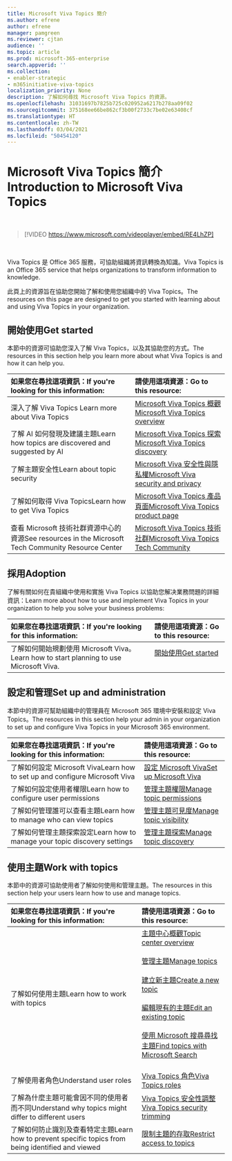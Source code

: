 ```yaml
---
title: Microsoft Viva Topics 簡介
ms.author: efrene
author: efrene
manager: pamgreen
ms.reviewer: cjtan
audience: ''
ms.topic: article
ms.prod: microsoft-365-enterprise
search.appverid: ''
ms.collection:
- enabler-strategic
- m365initiative-viva-topics
localization_priority: None
description: 了解如何尋找 Microsoft Viva Topics 的資源。
ms.openlocfilehash: 31031697b7825b725c020952a6217b278aa09f02
ms.sourcegitcommit: 375168ee66be862cf3b00f2733c7be02e63408cf
ms.translationtype: HT
ms.contentlocale: zh-TW
ms.lasthandoff: 03/04/2021
ms.locfileid: "50454120"
---
```

# <a name="introduction-to-microsoft-viva-topics"></a><span data-ttu-id="fb63b-103">Microsoft Viva Topics 簡介</span><span class="sxs-lookup"><span data-stu-id="fb63b-103">Introduction to Microsoft Viva Topics</span></span>

</br>

> [!VIDEO https://www.microsoft.com/videoplayer/embed/RE4LhZP]  

</br>


<span data-ttu-id="fb63b-104">Viva Topics 是 Office 365 服務，可協助組織將資訊轉換為知識。</span><span class="sxs-lookup"><span data-stu-id="fb63b-104">Viva Topics is an Office 365 service that helps organizations to transform information to knowledge.</span></span>

<span data-ttu-id="fb63b-105">此頁上的資源旨在協助您開始了解和使用您組織中的 Viva Topics。</span><span class="sxs-lookup"><span data-stu-id="fb63b-105">The resources on this page are designed to get you started with learning about and using Viva Topics in your organization.</span></span>

## <a name="get-started"></a><span data-ttu-id="fb63b-106">開始使用</span><span class="sxs-lookup"><span data-stu-id="fb63b-106">Get started</span></span>

<span data-ttu-id="fb63b-107">本節中的資源可協助您深入了解 Viva Topics，以及其協助您的方式。</span><span class="sxs-lookup"><span data-stu-id="fb63b-107">The resources in this section help you learn more about what Viva Topics  is and how it can help you.</span></span>

| <span data-ttu-id="fb63b-108">如果您在尋找這項資訊：</span><span class="sxs-lookup"><span data-stu-id="fb63b-108">If you're looking for this information:</span></span> | <span data-ttu-id="fb63b-109">請使用這項資源：</span><span class="sxs-lookup"><span data-stu-id="fb63b-109">Go to this resource:</span></span> |
|:-----|:-----|
|<span data-ttu-id="fb63b-110">深入了解 Viva Topics </span><span class="sxs-lookup"><span data-stu-id="fb63b-110">Learn more about Viva Topics</span></span>|[<span data-ttu-id="fb63b-111">Microsoft Viva Topics 概觀</span><span class="sxs-lookup"><span data-stu-id="fb63b-111">Microsoft Viva Topics overview</span></span>](topic-experiences-overview.md)|
|<span data-ttu-id="fb63b-112">了解 AI 如何發現及建議主題</span><span class="sxs-lookup"><span data-stu-id="fb63b-112">Learn how topics are discovered and suggested by AI</span></span>|[<span data-ttu-id="fb63b-113">Microsoft Viva Topics 探索</span><span class="sxs-lookup"><span data-stu-id="fb63b-113">Microsoft Viva Topics discovery</span></span>](topic-experiences-discovery.md)|
|<span data-ttu-id="fb63b-114">了解主題安全性</span><span class="sxs-lookup"><span data-stu-id="fb63b-114">Learn about topic security</span></span>|[<span data-ttu-id="fb63b-115">Microsoft Viva 安全性與隱私權</span><span class="sxs-lookup"><span data-stu-id="fb63b-115">Microsoft Viva security and privacy</span></span>](topic-experiences-security-privacy.md)|
|<span data-ttu-id="fb63b-116">了解如何取得 Viva Topics</span><span class="sxs-lookup"><span data-stu-id="fb63b-116">Learn how to get Viva Topics</span></span>|[<span data-ttu-id="fb63b-117">Microsoft Viva Topics 產品頁面</span><span class="sxs-lookup"><span data-stu-id="fb63b-117">Microsoft Viva Topics product page</span></span>](https://www.microsoft.com/microsoft-viva/topics?activetab=pivot%3aoverviewtab)|
|<span data-ttu-id="fb63b-118">查看 Microsoft 技術社群資源中心的資源</span><span class="sxs-lookup"><span data-stu-id="fb63b-118">See resources in the Microsoft Tech Community Resource Center</span></span>|[<span data-ttu-id="fb63b-119">Microsoft Viva Topics 技術社群</span><span class="sxs-lookup"><span data-stu-id="fb63b-119">Microsoft Viva Topics Tech Community</span></span>](https://resources.techcommunity.microsoft.com/viva-topics/)|



## <a name="adoption"></a><span data-ttu-id="fb63b-120">採用</span><span class="sxs-lookup"><span data-stu-id="fb63b-120">Adoption</span></span>

<span data-ttu-id="fb63b-121">了解有關如何在貴組織中使用和實施 Viva Topics 以協助您解决業務問題的詳細資訊：</span><span class="sxs-lookup"><span data-stu-id="fb63b-121">Learn more about how to use and implement Viva Topics in your organization to help you solve your business problems:</span></span> 

| <span data-ttu-id="fb63b-122">如果您在尋找這項資訊：</span><span class="sxs-lookup"><span data-stu-id="fb63b-122">If you're looking for this information:</span></span> | <span data-ttu-id="fb63b-123">請使用這項資源：</span><span class="sxs-lookup"><span data-stu-id="fb63b-123">Go to this resource:</span></span> |
|:-----|:-----|
|<span data-ttu-id="fb63b-124">了解如何開始規劃使用 Microsoft Viva。</span><span class="sxs-lookup"><span data-stu-id="fb63b-124">Learn how to start planning to use Microsoft Viva.</span></span> |[<span data-ttu-id="fb63b-125">開始使用</span><span class="sxs-lookup"><span data-stu-id="fb63b-125">Get started</span></span>](topics-adoption-getstarted.md)<br><br>|  

## <a name="set-up-and-administration"></a><span data-ttu-id="fb63b-126">設定和管理</span><span class="sxs-lookup"><span data-stu-id="fb63b-126">Set up and administration</span></span>

<span data-ttu-id="fb63b-127">本節中的資源可幫助組織中的管理員在 Microsoft 365 環境中安裝和設定 Viva Topics。</span><span class="sxs-lookup"><span data-stu-id="fb63b-127">The resources in this section help your admin in your organization to set up and configure Viva Topics in your Microsoft 365 environment.</span></span>

| <span data-ttu-id="fb63b-128">如果您在尋找這項資訊：</span><span class="sxs-lookup"><span data-stu-id="fb63b-128">If you're looking for this information:</span></span> | <span data-ttu-id="fb63b-129">請使用這項資源：</span><span class="sxs-lookup"><span data-stu-id="fb63b-129">Go to this resource:</span></span> |
|:-----|:-----|
|<span data-ttu-id="fb63b-130">了解如何設定 Microsoft Viva</span><span class="sxs-lookup"><span data-stu-id="fb63b-130">Learn how to set up and configure Microsoft Viva</span></span>|[<span data-ttu-id="fb63b-131">設定 Microsoft Viva</span><span class="sxs-lookup"><span data-stu-id="fb63b-131">Set up Microsoft Viva</span></span>](set-up-topic-experiences.md)|
|<span data-ttu-id="fb63b-132">了解如何設定使用者權限</span><span class="sxs-lookup"><span data-stu-id="fb63b-132">Learn how to configure user permissions</span></span>|[<span data-ttu-id="fb63b-133">管理主題權限</span><span class="sxs-lookup"><span data-stu-id="fb63b-133">Manage topic permissions</span></span>](topic-experiences-user-permissions.md)|
|<span data-ttu-id="fb63b-134">了解如何管理誰可以查看主題</span><span class="sxs-lookup"><span data-stu-id="fb63b-134">Learn how to manage who can view topics</span></span>|[<span data-ttu-id="fb63b-135">管理主題可見度</span><span class="sxs-lookup"><span data-stu-id="fb63b-135">Manage topic visibility</span></span>](topic-experiences-knowledge-rules.md)|
|<span data-ttu-id="fb63b-136">了解如何管理主題探索設定</span><span class="sxs-lookup"><span data-stu-id="fb63b-136">Learn how to manage your topic discovery settings</span></span>|[<span data-ttu-id="fb63b-137">管理主題探索</span><span class="sxs-lookup"><span data-stu-id="fb63b-137">Manage topic discovery</span></span>](topic-experiences-discovery.md)|

## <a name="work-with-topics"></a><span data-ttu-id="fb63b-138">使用主題</span><span class="sxs-lookup"><span data-stu-id="fb63b-138">Work with topics</span></span>

<span data-ttu-id="fb63b-139">本節中的資源可協助使用者了解如何使用和管理主題。</span><span class="sxs-lookup"><span data-stu-id="fb63b-139">The resources in this section help your users learn how to use and manage topics.</span></span>

| <span data-ttu-id="fb63b-140">如果您在尋找這項資訊：</span><span class="sxs-lookup"><span data-stu-id="fb63b-140">If you're looking for this information:</span></span> | <span data-ttu-id="fb63b-141">請使用這項資源：</span><span class="sxs-lookup"><span data-stu-id="fb63b-141">Go to this resource:</span></span> |
|:-----|:-----|
|<span data-ttu-id="fb63b-142">了解如何使用主題</span><span class="sxs-lookup"><span data-stu-id="fb63b-142">Learn how to work with topics</span></span>|[<span data-ttu-id="fb63b-143">主題中心概觀</span><span class="sxs-lookup"><span data-stu-id="fb63b-143">Topic center overview</span></span>](topic-center-overview.md)<br><br>[<span data-ttu-id="fb63b-144">管理主題</span><span class="sxs-lookup"><span data-stu-id="fb63b-144">Manage topics</span></span>](manage-topics.md)<br><br>[<span data-ttu-id="fb63b-145">建立新主題</span><span class="sxs-lookup"><span data-stu-id="fb63b-145">Create a new topic</span></span>](create-a-topic.md)<br><br>[<span data-ttu-id="fb63b-146">編輯現有的主題</span><span class="sxs-lookup"><span data-stu-id="fb63b-146">Edit an existing topic</span></span>](edit-a-topic.md)<br><br>[<span data-ttu-id="fb63b-147">使用 Microsoft 搜尋尋找主題</span><span class="sxs-lookup"><span data-stu-id="fb63b-147">Find topics with Microsoft Search</span></span>](search.md)<br><br>|
|<span data-ttu-id="fb63b-148">了解使用者角色</span><span class="sxs-lookup"><span data-stu-id="fb63b-148">Understand user roles</span></span>|[<span data-ttu-id="fb63b-149">Viva Topics 角色</span><span class="sxs-lookup"><span data-stu-id="fb63b-149">Viva Topics roles</span></span>](topic-experiences-roles.md)|
|<span data-ttu-id="fb63b-150">了解為什麼主題可能會因不同的使用者而不同</span><span class="sxs-lookup"><span data-stu-id="fb63b-150">Understand why topics might differ to different users</span></span>|[<span data-ttu-id="fb63b-151">Viva Topics 安全性調整</span><span class="sxs-lookup"><span data-stu-id="fb63b-151">Viva Topics security trimming</span></span>](topic-experiences-security-trimming.md)|
|<span data-ttu-id="fb63b-152">了解如何防止識別及查看特定主題</span><span class="sxs-lookup"><span data-stu-id="fb63b-152">Learn how to prevent specific topics from being identified and viewed</span></span>|[<span data-ttu-id="fb63b-153">限制主題的存取</span><span class="sxs-lookup"><span data-stu-id="fb63b-153">Restrict access to topics</span></span>](restrict-access-to-topics.md)|




